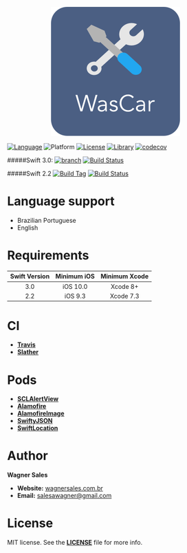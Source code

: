 <p align="center"><img src="Resources_files/pngs/Documentation/Logo.png" alt="WasCar Banner"></p>

[![Language](https://img.shields.io/badge/language-Swift%202.2%20/%203.0-orange.svg?style=flat)](https://developer.apple.com/swift/)
![Platform](https://img.shields.io/badge/platform-iOS-ffc713.svg?style=flat)
[![License](https://img.shields.io/badge/license-MIT-lightgrey.svg?style=flat)](https://github.com/salesawagner/wascar/blob/master/LICENSE)
[![Library](https://img.shields.io/badge/dependency_manager-cocoapods-lightgrey.svg?style=flat)](http://cocoapods.org)
[![codecov](https://codecov.io/gh/salesawagner/wascar/branch/master/graph/badge.svg)](https://codecov.io/gh/salesawagner/wascar)

#####Swift 3.0:
[![branch](https://img.shields.io/badge/branch-master-yellow.svg?style=flat)](https://github.com/salesawagner/wascar)
[![Build Status](https://travis-ci.org/salesawagner/wascar.svg?branch=master&style=flat)](https://travis-ci.org/salesawagner/wascar)

#####Swift 2.2 
[![Build Tag](https://img.shields.io/badge/tag-swift--2.2-yellow.svg?style=flat)](https://github.com/salesawagner/wascar/releases/tag/swift-2.2)
[![Build Status](https://travis-ci.org/salesawagner/wascar.svg?branch=swift-2.2&style=flat)](https://travis-ci.org/salesawagner/wascar)

Language support
=====================
- Brazilian Portuguese
- English

Requirements
=====================
| Swift Version | Minimum iOS  | Minimum Xcode  |
|:--------------------:|:---------------------------:|:----------------------------:|
| 3.0 | iOS 10.0 | Xcode 8+ |
| 2.2 | iOS 9.3 | Xcode 7.3 |

CI
=====================
- **<a href="http://travis-ci.org"> Travis </a>**
- **<a href="https://github.com/SlatherOrg/slather"> Slather </a>**


Pods
=====================
- **<a href="https://github.com/vikmeup/SCLAlertView-Swift"> SCLAlertView </a>**
- **<a href="https://github.com/Alamofire/Alamofire"> Alamofire </a>**
- **<a href="https://github.com/Alamofire/AlamofireImage"> AlamofireImage </a>**
- **<a href="https://github.com/SwiftyJSON/SwiftyJSON"> SwiftyJSON </a>**
- **<a href="https://github.com/malcommac/SwiftLocation"> SwiftLocation </a>**



Author
==================
**Wagner Sales**

- **Website:** <a href="http://www.wagnersales.com.br">wagnersales.com.br</a>
- **Email:** <a href="mailto:salesawagner@gmail.com">salesawagner@gmail.com</a>

License
================
MIT license. See the **[LICENSE](https://github.com/salesawagner/wascar/blob/master/LICENSE)** file for more info.